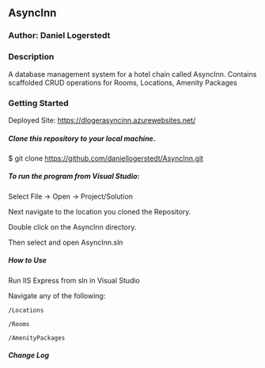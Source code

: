 ## AsyncInn

### Author: Daniel Logerstedt

### Description
A database management system for a hotel chain called AsyncInn. Contains scaffolded CRUD operations for Rooms, Locations, Amenity Packages

### Getting Started

Deployed Site: https://dlogerasyncinn.azurewebsites.net/

##### Clone this repository to your local machine.

$ git clone https://github.com/daniellogerstedt/AsyncInn.git

##### To run the program from Visual Studio:

Select File -> Open -> Project/Solution

Next navigate to the location you cloned the Repository.

Double click on the AsyncInn directory.

Then select and open AsyncInn.sln

##### How to Use

Run IIS Express from sln in Visual Studio

Navigate any of the following:

```/Locations```

```/Rooms```

```/AmenityPackages```

##### Change Log